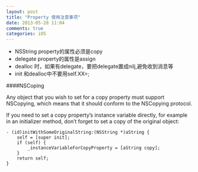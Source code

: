 ```yaml
---
layout: post
title: "Property 使用注意事项"
date: 2013-05-28 11:04
comments: true
categories: iOS
---
```


*	NSString property的属性必须是copy
*	delegate property的属性是assign
*	dealloc 时，如果有delegate，要把delegate置成nilj,避免收到消息等
*	init 和dealloc中不要用self.XX=;

####NSCoping  

Any object that you wish to set for a copy property must support NSCopying, which means that it should conform to the NSCopying protocol.  
  

If you need to set a copy property’s instance variable directly, for example in an initializer method, don’t forget to set a copy of the original object:

```
- (id)initWithSomeOriginalString:(NSString *)aString {
    self = [super init];
    if (self) {
        _instanceVariableForCopyProperty = [aString copy];
    }
    return self;
}
```

